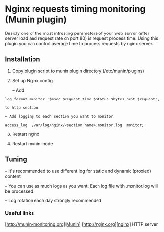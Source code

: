 Nginx requests timing monitoring (Munin plugin)
======================

Basicly one of the most intresting parameters of your web server (after server load and request rate on port 80) is request process time.
Using this plugin you can control average time to process requests by nginx server.

## Installation

 1. Copy plugin script to munin plugin directory (/etc/munin/plugins)
 
 2. Set up Nginx config 
 
    – Add 
   ```
   log_format monitor '$msec $request_time $status $bytes_sent $request';
   ``` 
    to http section
    
    – Add logging to each section you want to monitor
    
   ```
   access_log  /var/log/nginx/<section name>.monitor.log  monitor;
   ```
    
 3. Restart nginx
 
 4. Restart munin-node
 
## Tuning

 – It's recommended to use different log for static and dynamic (proxied) content
 
 – You can use as much logs as you want. Each log file with .monitor.log will be processed
 
 – Log rotation each day strongly recommended

### Useful links

[http://munin-monitoring.org][Munin]
[http://nginx.org][nginx] HTTP server
